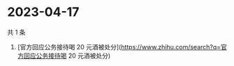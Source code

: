 # 2023-04-17

共 1 条

<!-- BEGIN ZHIHUSEARCH -->
<!-- 最后更新时间 Mon Apr 17 2023 02:09:58 GMT+0800 (China Standard Time) -->
1. [官方回应公务接待喝 20 元酒被处分](https://www.zhihu.com/search?q=官方回应公务接待喝 20 元酒被处分)
<!-- END ZHIHUSEARCH -->
